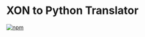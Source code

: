 # XON to Python Translator

[![npm](https://img.shields.io/npm/v/@xon/translator-py)](https://www.npmjs.com/package/@xon/translator-py)
